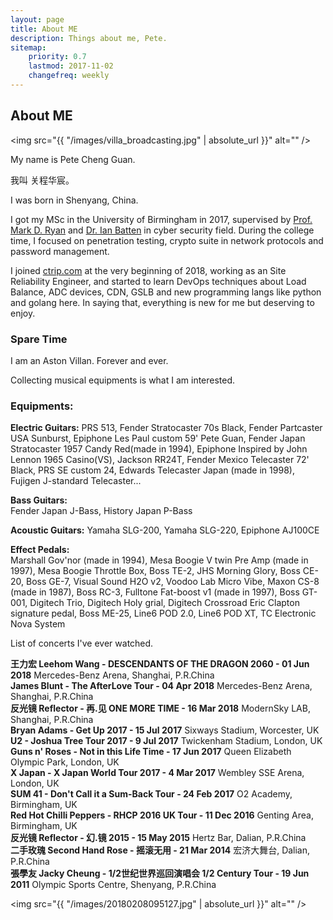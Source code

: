 ```yaml
---
layout: page
title: About ME
description: Things about me, Pete.
sitemap:
    priority: 0.7
    lastmod: 2017-11-02
    changefreq: weekly
---
```

## About ME

<span class="image left"><img src="{{ "/images/villa_broadcasting.jpg" | absolute_url }}" alt="" /></span>

My name is Pete Cheng Guan.

我叫 关程华宸。  

I was born in Shenyang, China.  

I got my MSc in the University of Birmingham in 2017, supervised by [Prof. Mark D. Ryan](https://www.cs.bham.ac.uk/~mdr/) and [Dr. Ian Batten](https://www.batten.eu.org/~igb/) in cyber security field. During the college time, I focused on penetration testing, crypto suite in network protocols and password management.

I joined [ctrip.com](http://ctrip.com/) at the very beginning of 2018, working as an Site Reliability Engineer, and started to learn DevOps techniques about Load Balance, ADC devices, CDN, GSLB and new programming langs like python and golang here. In saying that, everything is new for me but deserving to enjoy.



### Spare Time

I am an Aston Villan. Forever and ever.

Collecting musical equipments is what I am interested.


<div class="box">
  <p>
  <h3>Equipments:</h3>

  <b>Electric Guitars:</b>
  PRS 513, Fender Stratocaster 70s Black, Fender Partcaster USA Sunburst, Epiphone Les Paul custom 59' Pete Guan, Fender Japan Stratocaster 1957 Candy Red(made in 1994),
  Epiphone Inspired by John Lennon 1965 Casino(VS), Jackson RR24T, Fender Mexico Telecaster 72' Black, PRS SE custom 24, Edwards Telecaster Japan (made in 1998), Fujigen J-standard Telecaster...  <br>

  <b>Bass Guitars:</b>  
  Fender Japan J-Bass, History Japan P-Bass <br>

  <b>Acoustic Guitars:</b>
  Yamaha SLG-200, Yamaha SLG-220, Epiphone AJ100CE  <br>

  <b>Effect Pedals:</b>  
  Marshall Gov'nor (made in 1994), Mesa Boogie V twin Pre Amp (made in 1997), Mesa Boogie Throttle Box, Boss TE-2, JHS Morning Glory, Boss CE-20, Boss GE-7, Visual Sound H2O v2, Voodoo Lab Micro Vibe, Maxon CS-8 (made in 1987), Boss RC-3, Fulltone Fat-boost v1 (made in 1997), Boss GT-001, Digitech Trio, Digitech Holy grial, Digitech Crossroad Eric Clapton signature pedal, Boss ME-25, Line6 POD 2.0, Line6 POD XT, TC Electronic Nova System  <br>


  </p>
</div>

List of concerts I've ever watched.

<div class="box">
  <p>
  <b>王力宏 Leehom Wang - DESCENDANTS OF THE DRAGON 2060 - 01 Jun 2018</b>     Mercedes-Benz Arena, Shanghai, P.R.China<br>
  <b>James Blunt - The AfterLove Tour - 04 Apr 2018</b>     Mercedes-Benz Arena, Shanghai, P.R.China<br>
  <b>反光镜 Reflector - 再.见 ONE MORE TIME - 16 Mar 2018</b>     ModernSky LAB, Shanghai, P.R.China<br>
  <b>Bryan Adams - Get Up 2017 - 15 Jul 2017</b>     Sixways Stadium, Worcester, UK<br>
  <b>U2 - Joshua Tree Tour 2017 - 9 Jul 2017</b>     Twickenham Stadium, London, UK<br>
  <b>Guns n' Roses - Not in this Life Time - 17 Jun 2017</b>     Queen Elizabeth Olympic Park, London, UK<br>
  <b>X Japan - X Japan World Tour 2017 - 4 Mar 2017</b>     Wembley SSE Arena, London, UK<br>
  <b>SUM 41 - Don't Call it a Sum-Back Tour - 24 Feb 2017</b>     O2 Academy, Birmingham, UK<br>
  <b>Red Hot Chilli Peppers - RHCP 2016 UK Tour - 11 Dec 2016</b>     Genting Area, Birmingham, UK<br>
  <b>反光镜 Reflector - 幻.镜 2015 - 15 May 2015</b>     Hertz Bar, Dalian, P.R.China<br>
  <b>二手玫瑰 Second Hand Rose - 摇滚无用 - 21 Mar 2014</b>     宏济大舞台, Dalian, P.R.China<br>
  <b>張學友 Jacky Cheung - 1/2世纪世界巡回演唱会 1/2 Century Tour - 19 Jun 2011</b>     Olympic Sports Centre, Shenyang, P.R.China<br>
  </p>
</div>

<span class="image left"><img src="{{ "/images/20180208095127.jpg" | absolute_url }}" alt="" /></span>
